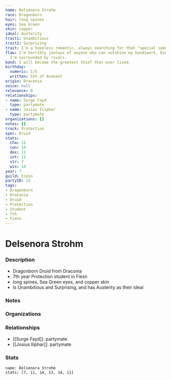 ```yaml
---
name: Delsenora Strohm
race: Dragonborn
hair: long spines
eyes: Sea Green
skin: copper
ideal: Austerity
trait1: Unambitious
trait2: Surprising
trait: I'm a hopeless romantic, always searching for that "special someone."
flaw: I'm horribly jealous of anyone who can outshine my handiwork. Everywhere I go,
  I'm surrounded by rivals.
bond: I will become the greatest thief that ever lived.
birthday:
  numeric: 1/5
  written: 5th of Avanent
origin: Draconia
voice: null
relevance: 0
relationships:
- name: Surge Fayd
  type: partymate
- name: Josius Iliphar
  type: partymate
organizations: []
notes: []
track: Protection
spec: Druid
stats:
  cha: 11
  con: 14
  dex: 11
  int: 13
  str: 7
  wis: 14
year: 7
guild: Fiesn
partyID: 15
tags:
- Dragonborn
- Draconia
- Druid
- Protection
- Student
- 7th
- Fiesn
---
```

# Delsenora Strohm
### Description
- Dragonborn Druid from Draconia
- 7th year Protection student in Fiesn
- long spines, Sea Green eyes, and copper skin
- Is Unambitious and Surprising, and has Austerity as their ideal

### Notes

### Organizations

### Relationships
- [[Surge Fayd]]: partymate
- [[Josius Iliphar]]: partymate

### Stats
```statblock
name: Delsenora Strohm
stats: [7, 11, 14, 13, 14, 11]
```